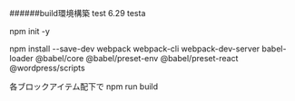 ######build環境構築 test 6.29 testa

npm init -y

npm install --save-dev webpack webpack-cli webpack-dev-server babel-loader @babel/core @babel/preset-env @babel/preset-react @wordpress/scripts

各ブロックアイテム配下で
npm run build
